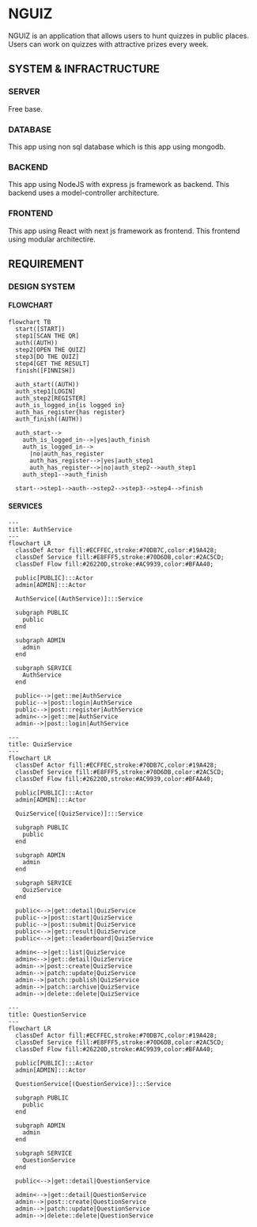 # NGUIZ

NGUIZ is an application that allows users to hunt quizzes in public places. Users can work on quizzes with attractive prizes every week.

## SYSTEM & INFRACTRUCTURE

### SERVER

Free base.

### DATABASE

This app using non sql database which is this app using mongodb.

### BACKEND

This app using NodeJS with express js framework as backend. This backend uses a model-controller architecture.

### FRONTEND

This app using React with next js framework as frontend. This frontend using modular architectire.

## REQUIREMENT

### DESIGN SYSTEM

#### FLOWCHART

```mermaid
flowchart TB
  start([START])
  step1[SCAN THE QR]
  auth((AUTH))
  step2[OPEN THE QUIZ]
  step3[DO THE QUIZ]
  step4[GET THE RESULT]
  finish([FINNISH])

  auth_start((AUTH))
  auth_step1[LOGIN]
  auth_step2[REGISTER]
  auth_is_logged_in{is logged in}
  auth_has_register{has register}
  auth_finish((AUTH))

  auth_start-->
    auth_is_logged_in-->|yes|auth_finish
    auth_is_logged_in-->
      |no|auth_has_register
      auth_has_register-->|yes|auth_step1
      auth_has_register-->|no|auth_step2-->auth_step1
    auth_step1-->auth_finish

  start-->step1-->auth-->step2-->step3-->step4-->finish
```

#### SERVICES

```mermaid
---
title: AuthService
---
flowchart LR
  classDef Actor fill:#ECFFEC,stroke:#70DB7C,color:#19A428;
  classDef Service fill:#E8FFF5,stroke:#70D6DB,color:#2AC5CD;
  classDef Flow fill:#26220D,stroke:#AC9939,color:#BFAA40;

  public[PUBLIC]:::Actor
  admin[ADMIN]:::Actor

  AuthService[(AuthService)]:::Service

  subgraph PUBLIC
    public
  end

  subgraph ADMIN
    admin
  end

  subgraph SERVICE
    AuthService
  end

  public<-->|get::me|AuthService
  public-->|post::login|AuthService
  public-->|post::register|AuthService
  admin<-->|get::me|AuthService
  admin-->|post::login|AuthService
```

```mermaid
---
title: QuizService
---
flowchart LR
  classDef Actor fill:#ECFFEC,stroke:#70DB7C,color:#19A428;
  classDef Service fill:#E8FFF5,stroke:#70D6DB,color:#2AC5CD;
  classDef Flow fill:#26220D,stroke:#AC9939,color:#BFAA40;

  public[PUBLIC]:::Actor
  admin[ADMIN]:::Actor

  QuizService[(QuizService)]:::Service

  subgraph PUBLIC
    public
  end

  subgraph ADMIN
    admin
  end

  subgraph SERVICE
    QuizService
  end

  public<-->|get::detail|QuizService
  public-->|post::start|QuizService
  public-->|post::submit|QuizService
  public<-->|get::result|QuizService
  public<-->|get::leaderboard|QuizService

  admin<-->|get::list|QuizService
  admin<-->|get::detail|QuizService
  admin-->|post::create|QuizService
  admin-->|patch::update|QuizService
  admin-->|patch::publish|QuizService
  admin-->|patch::archive|QuizService
  admin-->|delete::delete|QuizService
```

```mermaid
---
title: QuestionService
---
flowchart LR
  classDef Actor fill:#ECFFEC,stroke:#70DB7C,color:#19A428;
  classDef Service fill:#E8FFF5,stroke:#70D6DB,color:#2AC5CD;
  classDef Flow fill:#26220D,stroke:#AC9939,color:#BFAA40;

  public[PUBLIC]:::Actor
  admin[ADMIN]:::Actor

  QuestionService[(QuestionService)]:::Service

  subgraph PUBLIC
    public
  end

  subgraph ADMIN
    admin
  end

  subgraph SERVICE
    QuestionService
  end

  public<-->|get::detail|QuestionService

  admin<-->|get::detail|QuestionService
  admin-->|post::create|QuestionService
  admin-->|patch::update|QuestionService
  admin-->|delete::delete|QuestionService
```
